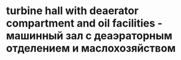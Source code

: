 # turbine hall with deaerator compartment and oil facilities - машинный зал с деаэраторным отделением и маслохозяйством
